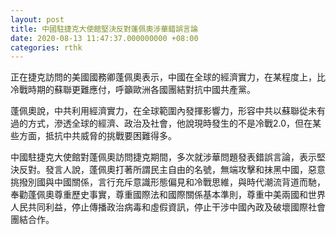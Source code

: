 ```yaml
---
layout: post
title: 中國駐捷克大使館堅決反對蓬佩奧涉華錯誤言論
date: 2020-08-13 11:47:37.000000000 +08:00
categories: rthk
---
```


正在捷克訪問的美國國務卿蓬佩奧表示，中國在全球的經濟實力，在某程度上，比冷戰時期的蘇聯更難應付，呼籲歐洲各國團結對抗中國共產黨。

蓬佩奧說，中共利用經濟實力，在全球範圍內發揮影響力，形容中共以蘇聯從未有過的方式，滲透全球的經濟、政治及社會，他說現時發生的不是冷戰2.0，但在某些方面，抵抗中共威脅的挑戰要困難得多。

中國駐捷克大使館對蓬佩奧訪問捷克期間，多次就涉華問題發表錯誤言論，表示堅決反對。發言人說，蓬佩奧打著所謂民主自由的名號，無端攻擊和抹黑中國，惡意挑撥別國與中國關係，言行充斥意識形態偏見和冷戰思維，與時代潮流背道而馳，奉勸蓬佩奧尊重歷史事實，尊重國際法和國際關係基本準則，尊重中美兩國和世界人民共同利益，停止傳播政治病毒和虛假資訊，停止干涉中國內政及破壞國際社會團結合作。
